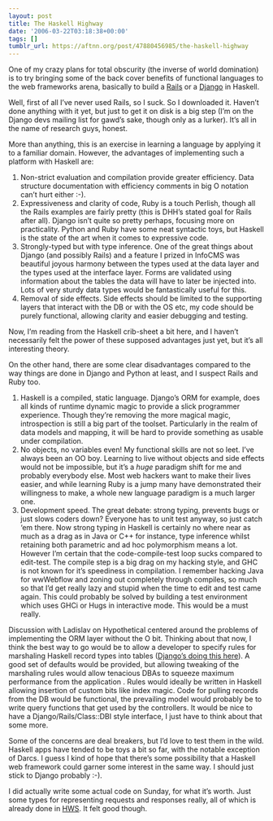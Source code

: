 ```yaml
---
layout: post
title: The Haskell Highway
date: '2006-03-22T03:18:38+00:00'
tags: []
tumblr_url: https://aftnn.org/post/47880456985/the-haskell-highway
---
```

<p>One of my crazy plans for total obscurity (the inverse of world domination) is to try bringing some of the back cover benefits of functional languages to the web frameworks arena, basically to build a <a href="http://www.rubyonrails.com/">Rails</a> or a <a href="http://www.djangoproject.com/">Django</a> in Haskell.</p>
<p>Well, first of all I&rsquo;ve never used Rails, so I suck. So I downloaded it. Haven&rsquo;t done anything with it yet, but just to get it on disk is a big step (I&rsquo;m on the Django devs mailing list for gawd&rsquo;s sake, though only as a lurker). It&rsquo;s all in the name of research guys, honest.</p>
<p>More than anything, this is an exercise in learning a language by applying it to a familiar domain. However, the advantages of implementing such a platform with Haskell are:</p>
<ol>
<li>Non-strict evaluation and compilation provide greater efficiency. Data structure documentation with efficiency comments in big O notation can&rsquo;t hurt either :-).</li>
<li>Expressiveness and clarity of code, Ruby is a touch Perlish, though all the Rails examples are fairly pretty (this is DHH&rsquo;s stated goal for Rails after all). Django isn&rsquo;t quite so pretty perhaps, focusing more on practicality. Python and Ruby have some neat syntactic toys, but Haskell is the state of the art when it comes to expressive code.</li>
<li>Strongly-typed but with type inference. One of the great things about Django (and possibly Rails) and a feature I prized in InfoCMS was beautiful joyous harmony between the types used at the data layer and the types used at the interface layer. Forms are validated using information about the tables the data will have to later be injected into. Lots of very sturdy data types would be fantastically useful for this.</li>
<li>Removal of side effects. Side effects should be limited to the supporting layers that interact with the DB or with the OS etc, my code should be purely functional, allowing clarity and easier debugging and testing.</li>
</ol>
<p>Now, I&rsquo;m reading from the Haskell crib-sheet a bit here, and I haven&rsquo;t necessarily felt the power of these supposed advantages just yet, but it&rsquo;s all interesting theory.</p>
<p>On the other hand, there are some clear disadvantages compared to the way things are done in Django and Python at least, and I suspect Rails and Ruby too.</p>
<ol>
<li>Haskell is a compiled, static language. Django&rsquo;s ORM for example, does all kinds of runtime dynamic magic to provide a slick programmer experience. Though they&rsquo;re removing the more magical magic, introspection is still a big part of the toolset. Particularly in the realm of data models and mapping, it will be hard to provide something as usable under compilation.</li>
<li>No objects, no variables even! My functional skills are not so leet. I&rsquo;ve always been an OO boy. Learning to live without objects and side effects would not be impossible, but it&rsquo;s a <em>huge</em> paradigm shift for me and probably everybody else. Most web hackers want to make their lives easier, and while learning Ruby is a jump many have demonstrated their willingness to make, a whole new language paradigm is a much larger one.</li>
<li>Development speed. The great debate: strong typing, prevents bugs or just slows coders down? Everyone has to unit test anyway, so just catch &lsquo;em there. Now strong typing in Haskell is certainly no where near as much as a drag as in Java or C++ for instance, type inference whilst retaining both parametric and ad hoc polymorphism means a lot. However I&rsquo;m certain that the code-compile-test loop sucks compared to edit-test. The compile step is a big drag on my hacking style, and GHC is not known for it&rsquo;s speediness in compilation. I remember hacking Java for wwWebflow and zoning out completely through compiles, so much so that I&rsquo;d get really lazy and stupid when the time to edit and test came again. This could probably be solved by building a test environment which uses GHCi or Hugs in interactive mode. This would be a must really.</li>
</ol>
<p>Discussion with Ladislav on Hypothetical centered around the problems of implementing the ORM layer without the O bit. Thinking about that now, I think the best way to go would be to allow a developer to specify rules for marshaling Haskell record types into tables (<a href="http://code.djangoproject.com/browser/django/trunk/django/core/db/backends/mysql.py#L174">Django&rsquo;s doing this here</a>). A good set of defaults would be provided, but allowing tweaking of the marshaling rules would allow tenacious DBAs to squeeze maximum performance from the application . Rules would ideally be written in Haskell allowing insertion of custom bits like index magic. Code for pulling records from the DB would be functional, the prevailing model would probably be to write query functions that get used by the controllers. It would be nice to have a Django/Rails/Class::DBI style interface, I just have to think about that some more.</p>
<p>Some of the concerns are deal breakers, but I&rsquo;d love to test them in the wild. Haskell apps have tended to be toys a bit so far, with the notable exception of Darcs. I guess I kind of hope that there&rsquo;s some possibility that a Haskell web framework could garner some interest in the same way. I should just stick to Django probably :-).</p>
<p>I did actually write some actual code on Sunday, for what it&rsquo;s worth. Just some types for representing requests and responses really, all of which is already done in <a href="http://www.mdstud.chalmers.se/~md9ms/hws-wp/">HWS</a>. It felt good though.</p>
